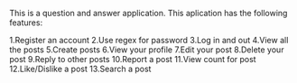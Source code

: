 This is a question and answer application. This aplication has the following features:

1.Register an account
2.Use regex for password
3.Log in and out
4.View all the posts
5.Create posts
6.View your profile
7.Edit your post
8.Delete your post
9.Reply to other posts
10.Report a post
11.View count for post
12.Like/Dislike a post
13.Search a post

